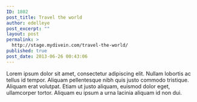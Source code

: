 ```yaml
---
ID: 1802
post_title: Travel the world
author: edelleye
post_excerpt: ""
layout: post
permalink: >
  http://stage.mydivein.com/travel-the-world/
published: true
post_date: 2013-06-26 00:43:06
---
```

Lorem ipsum dolor sit amet, consectetur adipiscing elit. Nullam lobortis ac tellus id tempor. Aliquam pellentesque nibh quis justo commodo tristique. Aliquam erat volutpat. Etiam ut justo aliquam, euismod dolor eget, ullamcorper tortor. Aliquam eu ipsum a urna lacinia aliquam id non dui.